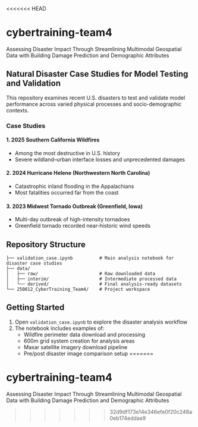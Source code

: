 <<<<<<< HEAD
# cybertraining-team4
Assessing Disaster Impact Through Streamlining Multimodal Geospatial Data with Building Damage Prediction and Demographic Attributes

## Natural Disaster Case Studies for Model Testing and Validation

This repository examines recent U.S. disasters to test and validate model performance across varied physical processes and socio-demographic contexts.

### Case Studies

#### 1. 2025 Southern California Wildfires
- Among the most destructive in U.S. history  
- Severe wildland–urban interface losses and unprecedented damages  

#### 2. 2024 Hurricane Helene (Northwestern North Carolina)
- Catastrophic inland flooding in the Appalachians  
- Most fatalities occurred far from the coast  

#### 3. 2023 Midwest Tornado Outbreak (Greenfield, Iowa)
- Multi-day outbreak of high-intensity tornadoes  
- Greenfield tornado recorded near-historic wind speeds

## Repository Structure

```
├── validation_case.ipynb          # Main analysis notebook for disaster case studies
├── data/
│   ├── raw/                       # Raw downloaded data
│   ├── interim/                   # Intermediate processed data
│   └── derived/                   # Final analysis-ready datasets
└── 250812_CyberTraining_Team4/    # Project workspace
```

## Getting Started

1. Open `validation_case.ipynb` to explore the disaster analysis workflow
2. The notebook includes examples of:
   - Wildfire perimeter data download and processing
   - 600m grid system creation for analysis areas
   - Maxar satellite imagery download pipeline
   - Pre/post disaster image comparison setup 
=======
# cybertraining-team4
Assessing Disaster Impact Through Streamlining Multimodal Geospatial Data with Building Damage Prediction and Demographic Attributes
>>>>>>> 32d9df173e14e346efe0f20c248a0eb174eddae9
